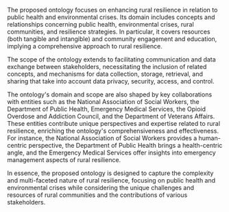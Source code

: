 The proposed ontology focuses on enhancing rural resilience in relation to public health and environmental crises. Its domain includes concepts and relationships concerning public health, environmental crises, rural communities, and resilience strategies. In particular, it covers resources (both tangible and intangible) and community engagement and education, implying a comprehensive approach to rural resilience.

The scope of the ontology extends to facilitating communication and data exchange between stakeholders, necessitating the inclusion of related concepts, and mechanisms for data collection, storage, retrieval, and sharing that take into account data privacy, security, access, and control.

The ontology's domain and scope are also shaped by key collaborations with entities such as the National Association of Social Workers, the Department of Public Health, Emergency Medical Services, the Opioid Overdose and Addiction Council, and the Department of Veterans Affairs. These entities contribute unique perspectives and expertise related to rural resilience, enriching the ontology's comprehensiveness and effectiveness. For instance, the National Association of Social Workers provides a human-centric perspective, the Department of Public Health brings a health-centric angle, and the Emergency Medical Services offer insights into emergency management aspects of rural resilience.

In essence, the proposed ontology is designed to capture the complexity and multi-faceted nature of rural resilience, focusing on public health and environmental crises while considering the unique challenges and resources of rural communities and the contributions of various stakeholders.
